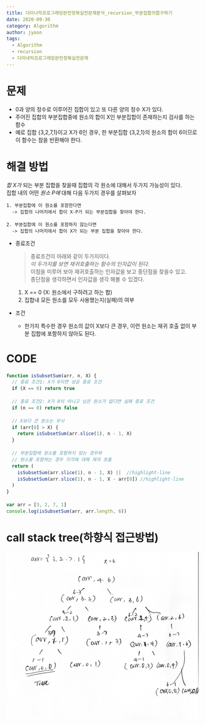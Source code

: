```yaml
---
title: 다이나믹프로그래밍완전정복실전문제분석_recursion_부분집합의합구하기
date: 2020-09-30
category: Algorithm
author: jyoon
tags:
  - Algorithm
  - recursion
  - 다이내믹프로그래밍완전정복실전문제
---
```


# 문제

- 0과 양의 정수로 이루어진 집합이 있고 또 다른 양의 정수 X가 있다.
- 주어진 집합의 부분집합중에 원소의 합이 X인 부분집합이 존재하는지 검사를 하는 함수
- 예로 집합 {3,2,7,1}이고 X가 6인 경우, 한 부분집합 {3,2,1}의 원소의 합이 6이므로 이 함수는 참을 반환해야 한다.

# 해결 방법

_합 X가_ 되는 부분 집합을 찾을때 집합의 각 원소에 대해서 두가지 가능성이 있다.  
집합 내의 어떤 _원소 P에_ 대해 다음 두가지 경우를 살펴보자

```
1. 부분집합에 이 원소를 포함한다면 
  -> 집합의 나머지에서 합이 X-P가 되는 부분집합을 찾아야 한다.

2. 부분집합에 이 원소를 포함하지 않는다면 
  -> 집합의 나머지에서 합이 X가 되는 부분 집합을 찾아야 한다.
```

- 종료조건
  > 종료조건이 아래와 같이 두가지이다.  
  > _이 두가지를 보면 재귀호출하는 함수의 인자값이 된다._  
  > 이점을 미루어 보아 재귀호출하는 인자값을 보고 종단점을 찾을수 있고.  
  > 종단점을 생각하면서 인자값을 생각 해볼 수 있겠다.
  
  1. X == 0 (X: 원소에서 구하려고 하는 합)
  2. 집합내 모든 원소를 모두 사용했는지(실패)의 여부

- 조건

    - 한가지 특수한 경우 원소의 값이 X보다 큰 경우, 이런 원소는 재귀 호출 없이 부분 집합에 포함하지 않아도 된다.

# CODE

```js
function isSubsetSum(arr, n, X) {
  // 종료 조건1: X가 0이면 성공 종료 조건
  if (X == 0) return true

  // 종료 조건2: X가 0이 아니고 남은 원소가 없다면 실패 종료 조건
  if (n == 0) return false

  // X보다 큰 원소는 무시
  if (arr[0] > X) {
    return isSubsetSum(arr.slice(1), n - 1, X)
  }

  // 부분집합에 원소를 포함하지 않는 경우와
  // 원소를 포함하는 경우 각각에 대해 재귀 호출
  return (
    isSubsetSum(arr.slice(1), n - 1, X) ||  //highlight-line
    isSubsetSum(arr.slice(1), n - 1, X - arr[0]) //highlight-line
  )
}

var arr = [3, 2, 7, 1]
console.log(isSubsetSum(arr, arr.length, 6))
```

# call stack tree(하향식 접근방법)

![](./img/04_부분집합의합구하기_callStack.png)
